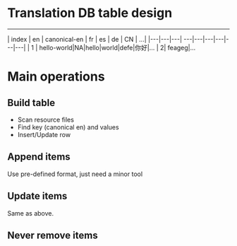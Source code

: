 
# Translation DB table design
-----------------------------------
| index | en | canonical-en | fr | es | de | CN | ...|
|---|---|---| ---|---|---|---|---|---|
| 1 | hello-world|NA|hello|world|defe|你好|...
| 2| feageg|...

# Main operations
## Build table
* Scan resource files
* Find key (canonical en) and values
* Insert/Update row

## Append items
Use pre-defined format, just need a minor tool

## Update items
Same as above.

## Never remove items
